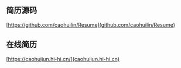## 简历源码

[https://github.com/caohuilin/Resume](github.com/caohuilin/Resume)

## 在线简历

[https://caohuijun.hi-hi.cn/](caohuijun.hi-hi.cn)
